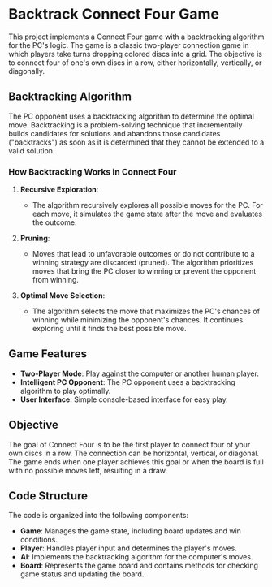 # Backtrack Connect Four Game

This project implements a Connect Four game with a backtracking algorithm for the PC's logic. The game is a classic two-player connection game in which players take turns dropping colored discs into a grid. The objective is to connect four of one's own discs in a row, either horizontally, vertically, or diagonally.

## Backtracking Algorithm

The PC opponent uses a backtracking algorithm to determine the optimal move. Backtracking is a problem-solving technique that incrementally builds candidates for solutions and abandons those candidates ("backtracks") as soon as it is determined that they cannot be extended to a valid solution.

### How Backtracking Works in Connect Four

1. **Recursive Exploration**:
   - The algorithm recursively explores all possible moves for the PC. For each move, it simulates the game state after the move and evaluates the outcome.
  
2. **Pruning**:
   - Moves that lead to unfavorable outcomes or do not contribute to a winning strategy are discarded (pruned). The algorithm prioritizes moves that bring the PC closer to winning or prevent the opponent from winning.

3. **Optimal Move Selection**:
   - The algorithm selects the move that maximizes the PC's chances of winning while minimizing the opponent's chances. It continues exploring until it finds the best possible move.

## Game Features

- **Two-Player Mode**: Play against the computer or another human player.
- **Intelligent PC Opponent**: The PC opponent uses a backtracking algorithm to play optimally.
- **User Interface**: Simple console-based interface for easy play.

## Objective

The goal of Connect Four is to be the first player to connect four of your own discs in a row. The connection can be horizontal, vertical, or diagonal. The game ends when one player achieves this goal or when the board is full with no possible moves left, resulting in a draw.

## Code Structure

The code is organized into the following components:

- **Game**: Manages the game state, including board updates and win conditions.
- **Player**: Handles player input and determines the player's moves.
- **AI**: Implements the backtracking algorithm for the computer's moves.
- **Board**: Represents the game board and contains methods for checking game status and updating the board.